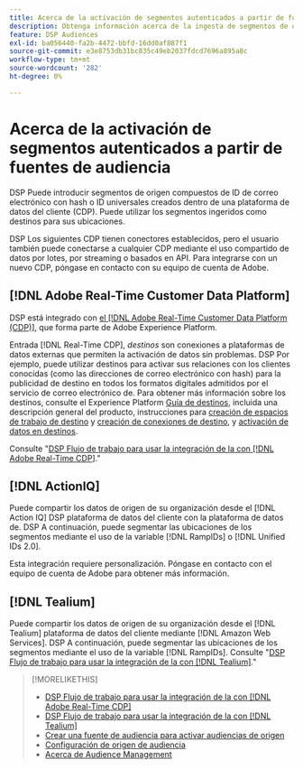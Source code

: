 ```yaml
---
title: Acerca de la activación de segmentos autenticados a partir de fuentes de audiencia
description: Obtenga información acerca de la ingesta de segmentos de origen desde una plataforma de datos de clientes.
feature: DSP Audiences
exl-id: ba056440-fa2b-4472-bbfd-16dd0af887f1
source-git-commit: e3e8753db31bc835c49eb2037fdcd7696a895a8c
workflow-type: tm+mt
source-wordcount: '282'
ht-degree: 0%

---
```


# Acerca de la activación de segmentos autenticados a partir de fuentes de audiencia

DSP Puede introducir segmentos de origen compuestos de ID de correo electrónico con hash o ID universales creados dentro de una plataforma de datos del cliente (CDP). Puede utilizar los segmentos ingeridos como destinos para sus ubicaciones.

DSP Los siguientes CDP tienen conectores establecidos, pero el usuario también puede conectarse a cualquier CDP mediante el uso compartido de datos por lotes, por streaming o basados en API. Para integrarse con un nuevo CDP, póngase en contacto con su equipo de cuenta de Adobe.

## [!DNL Adobe Real-Time Customer Data Platform]

DSP está integrado con [el [!DNL Adobe Real-Time Customer Data Platform (CDP)]](https://experienceleague.adobe.com/docs/experience-platform/rtcdp/overview.html?lang=es), que forma parte de Adobe Experience Platform.

Entrada [!DNL Real-Time CDP], *destinos* son conexiones a plataformas de datos externas que permiten la activación de datos sin problemas. DSP Por ejemplo, puede utilizar destinos para activar sus relaciones con los clientes conocidas (como las direcciones de correo electrónico con hash) para la publicidad de destino en todos los formatos digitales admitidos por el servicio de correo electrónico de. Para obtener más información sobre los destinos, consulte el Experience Platform [Guía de destinos](https://experienceleague.adobe.com/docs/experience-platform/destinations/home.html), incluida una descripción general del producto, instrucciones para [creación de espacios de trabajo de destino](https://experienceleague.adobe.com/docs/experience-platform/destinations/ui/destinations-workspace.html) y [creación de conexiones de destino](https://experienceleague.adobe.com/docs/experience-platform/destinations/ui/connect-destination.html), y [activación de datos en destinos](https://experienceleague.adobe.com/docs/experience-platform/destinations/ui/activate/activate-segment-streaming-destinations.html).

Consulte &quot;[DSP Flujo de trabajo para usar la integración de la con [!DNL Adobe Real-Time CDP]](/help/dsp/audiences/sources/source-adobe-rtcdp.md).&quot;

## [!DNL ActionIQ]

Puede compartir los datos de origen de su organización desde el [!DNL Action IQ] DSP plataforma de datos del cliente con la plataforma de datos de. DSP A continuación, puede segmentar las ubicaciones de los segmentos mediante el uso de la variable [!DNL RampIDs] o [!DNL Unified IDs 2.0].

Esta integración requiere personalización. Póngase en contacto con el equipo de cuenta de Adobe para obtener más información.

## [!DNL Tealium]

Puede compartir los datos de origen de su organización desde el [!DNL Tealium] plataforma de datos del cliente mediante [!DNL Amazon Web Services]. DSP A continuación, puede segmentar las ubicaciones de los segmentos mediante el uso de la variable [!DNL RampIDs]. Consulte &quot;[DSP Flujo de trabajo para usar la integración de la con [!DNL Tealium]](/help/dsp/audiences/sources/source-tealium.md).&quot;

>[!MORELIKETHIS]
>
>* [DSP Flujo de trabajo para usar la integración de la con [!DNL Adobe Real-Time CDP]](/help/dsp/audiences/sources/source-adobe-rtcdp.md)
>* [DSP Flujo de trabajo para usar la integración de la con [!DNL Tealium]](/help/dsp/audiences/sources/source-tealium.md)
>* [Crear una fuente de audiencia para activar audiencias de origen](source-create.md)
>* [Configuración de origen de audiencia](source-settings.md)
>* [Acerca de Audience Management](/help/dsp/audiences/audience-about.md)

<!--
>* [Workflow for Using the DSP Integration with [!DNL ActionIQ]](/help/dsp/audiences/sources/source-actioniq.md)
-->
